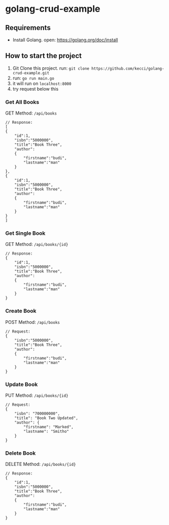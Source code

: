 # golang-crud-example

## Requirements
* Install Golang. open: https://golang.org/doc/install

## How to start the project
1. Git Clone this project. run: `git clone https://github.com/kecci/golang-crud-example.git`
2. run: `go run main.go`
3. it will run on `localhost:8000`
4. try request below this

### Get All Books
GET Method: `/api/books`
```
// Response:
[
{
	"id":1,
	"isbn":"5000000",
	"title":"Book Three",
	"author":
	{
		"firstname":"budi", 
		"lastname":"man"
	}
},
{
	"id":1,
	"isbn":"5000000",
	"title":"Book Three",
	"author":
	{
		"firstname":"budi", 
		"lastname":"man"
	}
}
]
```

### Get Single Book
GET Method: `/api/books/{id}`
```
// Response:
{
	"id":1,
	"isbn":"5000000",
	"title":"Book Three",
	"author":
	{
		"firstname":"budi", 
		"lastname":"man"
	}
}
```

### Create Book
POST Method: `/api/books`
```
// Request:
{
	"isbn":"5000000",
	"title":"Book Three",
	"author":
	{
		"firstname":"budi", 
		"lastname":"man"
	}
}
```

### Update Book
PUT Method: `/api/books/{id}`
```
// Request:
{
    "isbn": "700000000",
    "title": "Book Two Updated",
    "author": {
        "firstname": "Marked",
        "lastname": "Smitho"
    }
}
```

### Delete Book
DELETE Method: `/api/books/{id}`
```
// Response:
{
	"id":1,
	"isbn":"5000000",
	"title":"Book Three",
	"author":
	{
		"firstname":"budi", 
		"lastname":"man"
	}
}
```
